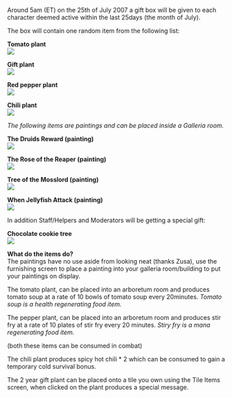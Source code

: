 ---
---
Around 5am (ET) on the 25th of July 2007 a gift box will be given to each character deemed active within the last 25days (the month of July).

The box will contain one random item from the following list:

**Tomato plant  
![](https://lohcdn.com/game/i/2yri6.gif)**

**Gift plant  
![](https://lohcdn.com/game/i/2yri1.gif)**

**Red pepper plant  
![](https://lohcdn.com/game/i/2yri8.gif)**

**Chili plant  
![](https://lohcdn.com/game/i/2yri7.gif)**

_The following items are paintings and can be placed inside a Galleria room._

**The Druids Reward (painting)  
![](https://lohcdn.com/game/i/2yri2.gif)**

**The Rose of the Reaper (painting)  
![](https://lohcdn.com/game/i/2yri3.gif)**

**Tree of the Mosslord (painting)  
![](https://lohcdn.com/game/i/2yri4.gif)**

**When Jellyfish Attack (painting)  
![](https://lohcdn.com/game/i/2yri5.gif)**

In addition Staff/Helpers and Moderators will be getting a special gift:

**Chocolate cookie tree**  
![](https://lohcdn.com/game/i/2yri9.gif)

**What do the items do?**  
The paintings have no use aside from looking neat (thanks Zusa), use the furnishing screen to place a painting into your galleria room/building to put your paintings on display.

The tomato plant, can be placed into an arboretum room and produces tomato soup at a rate of 10 bowls of tomato soup every 20minutes. _Tomato soup is a health regenerating food item._

The pepper plant, can be placed into an arboretum room and produces stir fry at a rate of 10 plates of stir fry every 20 minutes. _Stiry fry is a mana regenerating food item._

(both these items can be consumed in combat)

The chili plant produces spicy hot chili \* 2 which can be consumed to gain a temporary cold survival bonus.

The 2 year gift plant can be placed onto a tile you own using the Tile Items screen, when clicked on the plant produces a special message.